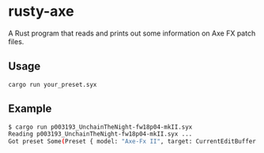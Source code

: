 # rusty-axe

A Rust program that reads and prints out some information on Axe FX patch files.

## Usage

```cargo run your_preset.syx```

## Example

```bash
$ cargo run p003193_UnchainTheNight-fw18p04-mkII.syx
Reading p003193_UnchainTheNight-fw18p04-mkII.syx ...
Got preset Some(Preset { model: "Axe-Fx II", target: CurrentEditBuffer })
```
